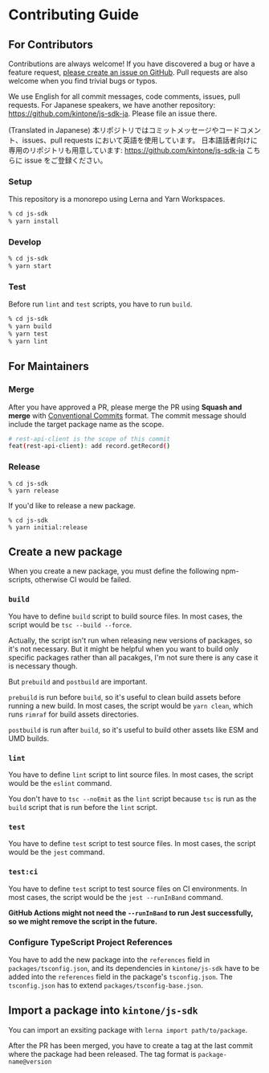 # Contributing Guide

## For Contributors

Contributions are always welcome!
If you have discovered a bug or have a feature request, [please create an issue on GitHub](https://github.com/kintone/js-sdk/issues/new/choose).
Pull requests are also welcome when you find trivial bugs or typos.

We use English for all commit messages, code comments, issues, pull requests.
For Japanese speakers, we have another repository: https://github.com/kintone/js-sdk-ja.
Please file an issue there.

(Translated in Japanese)
本リポジトリではコミットメッセージやコードコメント、issues、pull requests において英語を使用しています。
日本語話者向けに専用のリポジトリも用意しています: https://github.com/kintone/js-sdk-ja
こちらに issue をご登録ください。

### Setup

This repository is a monorepo using Lerna and Yarn Workspaces.

```sh
% cd js-sdk
% yarn install
```

### Develop

```sh
% cd js-sdk
% yarn start
```

### Test

Before run `lint` and `test` scripts, you have to run `build`.

```sh
% cd js-sdk
% yarn build
% yarn test
% yarn lint
```

## For Maintainers

### Merge

After you have approved a PR, please merge the PR using **Squash and merge** with [Conventional Commits](https://www.conventionalcommits.org/en/v1.0.0/) format. The commit message should include the target package name as the scope.

```sh
# rest-api-client is the scope of this commit
feat(rest-api-client): add record.getRecord()
```

### Release

```
% cd js-sdk
% yarn release
```

If you'd like to release a new package.

```
% cd js-sdk
% yarn initial:release
```

## Create a new package

When you create a new package, you must define the following npm-scripts, otherwise CI would be failed.

### `build`

You have to define `build` script to build source files.
In most cases, the script would be `tsc --build --force`.

Actually, the script isn't run when releasing new versions of packages, so it's not necessary.
But it might be helpful when you want to build only specific packages rather than all pacakges, I'm not sure there is any case it is necessary though.

But `prebuild` and `postbuild` are important.

`prebuild` is run before `build`, so it's useful to clean build assets before running a new build.
In most cases, the script would be `yarn clean`, which runs `rimraf` for build assets directories.

`postbuild` is run after `build`, so it's useful to build other assets like ESM and UMD builds.

### `lint`

You have to define `lint` script to lint source files.
In most cases, the script would be the `eslint` command.

You don't have to `tsc --noEmit` as the `lint` script because `tsc` is run as the `build` script that is run before the `lint` script.

### `test`

You have to define `test` script to test source files.
In most cases, the script would be the `jest` command.

### `test:ci`

You have to define `test` script to test source files on CI environments.
In most cases, the script would be the `jest --runInBand` command.

**GitHub Actions might not need the `--runInBand` to run Jest successfully, so we might remove the script in the future.**

### Configure TypeScript Project References

You have to add the new package into the `references` field in `packages/tsconfig.json`, and its dependencies in `kintone/js-sdk` have to be added into the `references` field in the package's `tsconfig.json`.
The `tsconfig.json` has to extend `packages/tsconfig-base.json`.

## Import a package into `kintone/js-sdk`

You can import an exsiting package with `lerna import path/to/package`.

After the PR has been merged, you have to create a tag at the last commit where the package had been released.
The tag format is `package-name@version`
